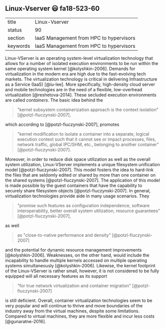 ## Linux-Vserver :smiley: fa18-523-60


|          |                                         |
| -------- | --------------------------------------- |
| title    | Linux-Vserver                           | 
| status   | 90                                      |
| section  | IaaS Management from HPC to hypervisors |
| keywords | IaaS Management from HPC to hypervisors |


Linux-VServer is an operating system-level virtualization technology that 
allows for a number of isolated execution environments to be run within 
the same operating system kernel [@kolyshkin-2006]. Demands for virtualization 
in the modern era are high due to the fast-evolving tech markets. The 
virtualization technology is critical in delivering Infrastructure as a Service 
(IaaS) [@iu-lee]. More specifically, high-density cloud server and mobile 
technologies are in the need of a flexible, low-overhead virtualization 
[@reshetova-2014]. These secluded execution environments are called 
*containers*. The basic idea behind the 

> "kernel subsystem containerization approach is the context isolation" 
> [@potzl-fiuczynski-2007], 

which according to [@potzl-fiuczynski-2007], promotes 

> "kernel modification to isolate a container into a separate, logical execution
> context such that it cannot see or impact processes, files, network traffic, 
> global IPC/SHM, etc., belonging to another container" 
> [@potzl-fiuczynski-2007].

Moreover, in order to reduce disk space utilization as well as the overall 
system utilization, Linux-VServer implements a unique filesystem unification 
model [@potzl-fiuczynski-2007]. This model fosters the idea to hard-link the 
files that are seldomly edited or shared by more than one container on the 
shared systems [@potzl-fiuczynski-2007]. The application of this model is made 
possible by the guest containers that have the capability 
to securely share filesystem objects [@potzl-fiuczynski-2007]. In general, 
virtualization technologies provide aide in many usage scenarios. They

> "promise such features as configuration independence, software 
> interoperability, better overall system utilization,  resource guarantees" 
> [@potzl-fiuczynski-2007], 

as well 

> as "close-to-native performance and density" [@potzl-fiuczynski-2007]

and the potential for dynamic resource management improvements 
[@kolyshkin-2006]. Weaknesses, on the other hand, would include the 
incapability to handle multiple kernels accessed on multiple operating systems 
simultaneously [@kolyshkin-2006]. Likewise, the kernel footprint of the 
Linux-VServer is rather small, however, it is not considered to be fully 
equipped will all necessary features as its support 

> "for true network virtualization and container migration" 
> [@potzl-fiuczynski-2007] 

is still deficient. Overall, container virtualization technologies seem to be 
very popular and will continue to thrive and move boundaries of the industry 
away from the virtual machines, despite some limitations. Compared to virtual 
machines, they are more flexible and incur less costs [@gunaratne-2016].
